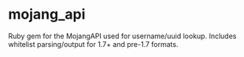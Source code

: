 mojang_api
==========

Ruby gem for the MojangAPI used for username/uuid lookup. Includes whitelist parsing/output for 1.7+ and pre-1.7 formats.

